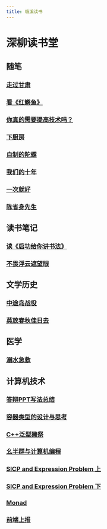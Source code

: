 ```yaml
---
title: 临溪读书
---
```


# 深柳读书堂

## 随笔

### [走过甘肃](./essay/Gansu_Province_and_2019/走过甘肃.md)

### [看《红鳉鱼》](./essay/the_red_Killifish.md)

### [你真的需要提高技术吗？](./essay/badminton_technique.md)

### [下厨房](./essay/cooking.md)

### [自制的陀螺](./essay/gyro.md)

### [我们的十年](./essay/junior_high_school_ten_years.md)

### [一次就好](./essay/single_step.md)

### [陈省身先生](./node/2019_12_29_maths_Chern.md)

## 读书笔记

### [读《启功给你讲书法》](./node/2019_12_01_calligraphy_qigong.md)

### [不畏浮云遮望眼](./node/2022_05_03_Wang_An_Shi.md)

## 文学历史

### [中途岛战役](./history/Midway_Island.md)

### [莫放春秋佳日去](./history/teacher.md)

## 医学

### [溺水急救](./medicine/drown.md)

## 计算机技术

### [答辩PPT写法总结](./node/2023-01-17_ppt.md)

### [容器类型的设计与思考](./computer_programs/PL/containers/containers.md)

### [C++泛型獭祭](./computer_programs/PL/generic_programming/generic_programming.md)

### [幺半群与计算机编程](./computer_programs/monoid_and_computer_programs.md)

### [SICP and Expression Problem 上](./computer_programs/PL/SICP_and_expression_problem_0.md)

### [SICP and Expression Problem 下](./computer_programs/PL/SICP_and_expression_problem_1.md)

### [Monad](./computer_programs/monad.md)

### [前端上报](./computer_programs/analytics.md)



